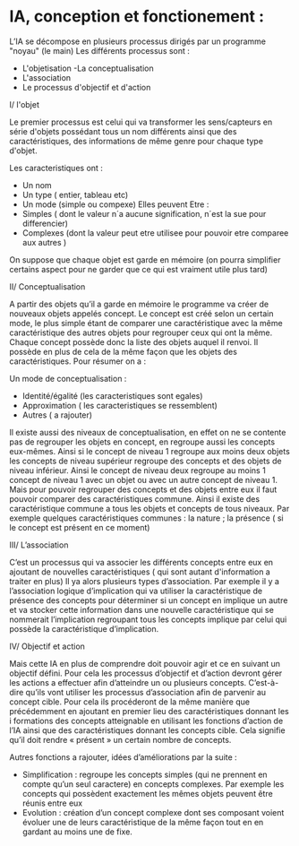 # IA, conception et fonctionement :

L’IA se décompose en plusieurs processus dirigés par un programme "noyau" (le main)
Les différents processus sont :

- L'objetisation
-La conceptualisation
- L'association
- Le processus d'objectif et d'action

I/ l'objet

Le premier processus est celui qui va transformer les sens/capteurs en série d'objets possédant tous un nom différents ainsi que des caractéristiques, des informations de même genre pour chaque type d'objet.

Les caracteristiques ont :
-	Un nom
-	Un type ( entier, tableau etc)
-	Un mode (simple ou compexe)
Elles peuvent Etre :
-	Simples ( dont le valeur n´a aucune signification, n´est la sue pour differencier)
-	Complexes (dont la valeur peut etre utilisee pour pouvoir etre comparee aux autres )

On suppose que chaque objet est garde en mémoire (on pourra simplifier certains aspect pour ne garder que ce qui est vraiment utile plus tard)

II/ Conceptualisation

A partir des objets qu’il a garde en mémoire le programme va créer de nouveaux objets appelés concept. Le concept est créé selon un certain mode, le plus simple étant de comparer une caractéristique avec la même caractéristique des autres objets pour regrouper ceux qui ont la même. Chaque concept possède donc la liste des objets auquel il renvoi. Il possède en plus de cela de la même façon que les objets des caractéristiques. Pour résumer on a :

 Un mode de conceptualisation :
-	Identité/égalité (les caracteristiques sont egales)
-	Approximation ( les caracteristiques se ressemblent)
-	Autres ( a rajouter)

Il existe aussi des niveaux de conceptualisation, en effet on ne se contente pas de regrouper les objets en concept, en regroupe aussi les concepts eux-mêmes. Ainsi si le concept de niveau 1 regroupe aux moins deux objets les concepts de niveau supérieur regroupe des concepts et des objets de niveau inférieur. Ainsi le concept de niveau deux regroupe au moins 1 concept de niveau 1 avec un objet ou avec un autre concept de niveau 1. Mais pour pouvoir regrouper des concepts et des objets entre eux il faut pouvoir comparer des caractéristiques commune. Ainsi il existe des caractéristique commune a tous les objets et concepts de tous niveaux. Par exemple quelques caractéristiques communes : la nature ; la présence ( si le concept est présent en ce moment)


III/ L’association

C’est un processus qui va associer les différents concepts entre eux en ajoutant de nouvelles caractéristiques ( qui sont autant d'information a traiter en plus)  Il ya  alors plusieurs types d’association. Par exemple il y a l’association logique d’implication qui va utiliser la caractéristique de présence des concepts pour déterminer si un concept en implique un autre et va stocker cette information dans une nouvelle caractéristique qui se nommerait l’implication regroupant tous les concepts implique par celui qui possède la caractéristique d’implication.


IV/ Objectif et action

Mais cette IA en plus de comprendre doit pouvoir agir et ce en suivant un objectif défini. Pour cela les processus d’objectif et d’action devront gérer les actions a effectuer afin d’atteindre un ou plusieurs concepts. C’est-à-dire qu’ils vont utiliser les processus d’association afin de parvenir au concept cible. Pour cela ils procéderont de la même manière que précédemment en ajoutant en premier lieu des caractéristiques donnant les i formations des concepts atteignable en utilisant les fonctions d’action de l’IA ainsi que des caractéristiques donnant les concepts cible. Cela signifie qu’il doit rendre « présent » un certain nombre de concepts.

 

Autres fonctions a rajouter, idées d’améliorations par la suite :

-	Simplification : regroupe les concepts simples (qui ne prennent en compte qu’un seul caractere) en concepts complexes. Par exemple les concepts qui possèdent exactement les mêmes objets peuvent être réunis entre eux
-	Evolution : création d’un concept complexe dont ses composant voient évoluer une de leurs caractéristique de la même façon tout en en gardant au moins une de fixe.
